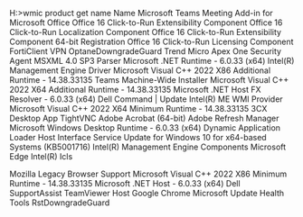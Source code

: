 H:\>wmic product get name
Name
Microsoft Teams Meeting Add-in for Microsoft Office
Office 16 Click-to-Run Extensibility Component
Office 16 Click-to-Run Localization Component
Office 16 Click-to-Run Extensibility Component 64-bit Registration
Office 16 Click-to-Run Licensing Component
FortiClient VPN
OptaneDowngradeGuard
Trend Micro Apex One Security Agent
MSXML 4.0 SP3 Parser
Microsoft .NET Runtime - 6.0.33 (x64)
Intel(R) Management Engine Driver
Microsoft Visual C++ 2022 X86 Additional Runtime - 14.38.33135
Teams Machine-Wide Installer
Microsoft Visual C++ 2022 X64 Additional Runtime - 14.38.33135
Microsoft .NET Host FX Resolver - 6.0.33 (x64)
Dell Command | Update
Intel(R) ME WMI Provider
Microsoft Visual C++ 2022 X64 Minimum Runtime - 14.38.33135
3CX Desktop App
TightVNC
Adobe Acrobat (64-bit)
Adobe Refresh Manager
Microsoft Windows Desktop Runtime - 6.0.33 (x64)
Dynamic Application Loader Host Interface Service
Update for Windows 10 for x64-based Systems (KB5001716)
Intel(R) Management Engine Components
Microsoft Edge
Intel(R) Icls

Mozilla Legacy Browser Support
Microsoft Visual C++ 2022 X86 Minimum Runtime - 14.38.33135
Microsoft .NET Host - 6.0.33 (x64)
Dell SupportAssist
TeamViewer Host
Google Chrome
Microsoft Update Health Tools
RstDowngradeGuard